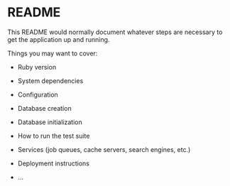 # README

This README would normally document whatever steps are necessary to get the
application up and running.

Things you may want to cover:

* Ruby version

* System dependencies

* Configuration

* Database creation

* Database initialization

* How to run the test suite

* Services (job queues, cache servers, search engines, etc.)

* Deployment instructions

* ...

<!-- name: "001",
    maxCapacity: 2,
    regularPrice: 250,
    discount: 0,
    image: imageUrl + "cabin-001.jpg",
    description: -->